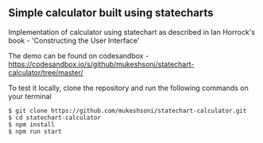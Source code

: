 ## Simple calculator built using statecharts

Implementation of calculator using statechart as described in Ian Horrock's book - 'Constructing the User Interface'

The demo can be found on codesandbox - https://codesandbox.io/s/github/mukeshsoni/statechart-calculator/tree/master/

To test it locally, clone the repository and run the following commands on your terminal

```
$ git clone https://github.com/mukeshsoni/statechart-calculator.git
$ cd statechart-calculator
$ npm install
$ npm run start
```
